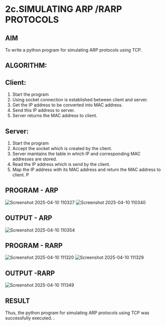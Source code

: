 # 2c.SIMULATING ARP /RARP PROTOCOLS
## AIM
To write a python program for simulating ARP protocols using TCP.
## ALGORITHM:
## Client:
1. Start the program
2. Using socket connection is established between client and server.
3. Get the IP address to be converted into MAC address.
4. Send this IP address to server.
5. Server returns the MAC address to client.
## Server:
1. Start the program
2. Accept the socket which is created by the client.
3. Server maintains the table in which IP and corresponding MAC addresses are
stored.
4. Read the IP address which is send by the client.
5. Map the IP address with its MAC address and return the MAC address to client.
P
## PROGRAM - ARP
![Screenshot 2025-04-10 110327](https://github.com/user-attachments/assets/79e0ab91-e954-46ab-8e61-b91ed302cf54)
![Screenshot 2025-04-10 110340](https://github.com/user-attachments/assets/fabe2ca7-07ad-4ba7-a4c0-08f52e81d3a6)

## OUTPUT - ARP
![Screenshot 2025-04-10 110354](https://github.com/user-attachments/assets/6425e6f3-8315-4abb-81ed-ce9e9a1da3d2)

## PROGRAM - RARP
![Screenshot 2025-04-10 111320](https://github.com/user-attachments/assets/5bb3f848-3118-4c83-8171-36f80f2f97b0)
![Screenshot 2025-04-10 111329](https://github.com/user-attachments/assets/8425c642-b8d1-4ec4-b0a8-d022bf6d9d94)

## OUTPUT -RARP
![Screenshot 2025-04-10 111349](https://github.com/user-attachments/assets/831026b9-a6c2-4f68-9599-1badbcbaf97e)

## RESULT
Thus, the python program for simulating ARP protocols using TCP was successfully 
executed.
.
